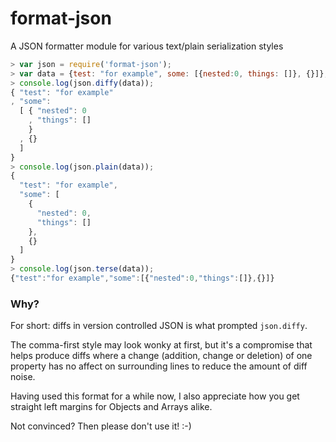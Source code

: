 format-json
===========

A JSON formatter module for various text/plain serialization styles

```javascript
> var json = require('format-json');
> var data = {test: "for example", some: [{nested:0, things: []}, {}]};
> console.log(json.diffy(data));
{ "test": "for example"
, "some":
  [ { "nested": 0
    , "things": []
    }
  , {}
  ]
}
> console.log(json.plain(data));
{
  "test": "for example",
  "some": [
    {
      "nested": 0,
      "things": []
    },
    {}
  ]
}
> console.log(json.terse(data));
{"test":"for example","some":[{"nested":0,"things":[]},{}]}
```

### Why?

For short: diffs in version controlled JSON is what prompted `json.diffy`.

The comma-first style may look wonky at first, but it's a compromise that helps
produce diffs where a change (addition, change or deletion) of one property has
no affect on surrounding lines to reduce the amount of diff noise.

Having used this format for a while now, I also appreciate how you get straight
left margins for Objects and Arrays alike.

Not convinced? Then please don't use it! :-)
